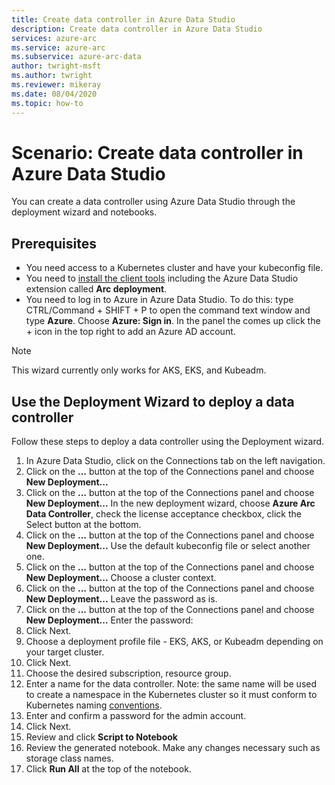 ```yaml
---
title: Create data controller in Azure Data Studio
description: Create data controller in Azure Data Studio
services: azure-arc
ms.service: azure-arc
ms.subservice: azure-arc-data
author: twright-msft
ms.author: twright
ms.reviewer: mikeray
ms.date: 08/04/2020
ms.topic: how-to
---
```


# Scenario: Create data controller in Azure Data Studio

You can create a data controller using Azure Data Studio through the deployment wizard and notebooks.

## Prerequisites

- You need access to a Kubernetes cluster and have your kubeconfig file.
- You need to [install the client tools](install-client-tools.md) including the Azure Data Studio extension called **Arc deployment**.
- You need to log in to Azure in Azure Data Studio.  To do this: type CTRL/Command + SHIFT + P to open the command text window and type **Azure**.  Choose **Azure: Sign in**.   In the panel the comes up click the + icon in the top right to add an Azure AD account.

> [!NOTE]
>  This wizard currently only works for AKS, EKS, and Kubeadm.

## Use the Deployment Wizard to deploy a data controller

Follow these steps to deploy a data controller using the Deployment wizard.

1. In Azure Data Studio, click on the Connections tab on the left navigation.
1. Click on the **...** button at the top of the Connections panel and choose **New Deployment...**
1. Click on the **...** button at the top of the Connections panel and choose **New Deployment...**
In the new deployment wizard, choose **Azure Arc Data Controller**, check the license acceptance checkbox, click the Select button at the bottom.
1. Click on the **...** button at the top of the Connections panel and choose **New Deployment...**
   Use the default kubeconfig file or select another one.
1. Click on the **...** button at the top of the Connections panel and choose **New Deployment...**
   Choose a cluster context.
1. Click on the **...** button at the top of the Connections panel and choose **New Deployment...**
   Leave the password as is.
1. Click on the **...** button at the top of the Connections panel and choose **New Deployment...**
   Enter the password:
1. Click Next.
1. Choose a deployment profile file - EKS, AKS, or Kubeadm depending on your target cluster.
1. Click Next.
1. Choose the desired subscription, resource group.
1. Enter a name for the data controller.  Note: the same name will be used to create a namespace in the Kubernetes cluster so it must conform to Kubernetes naming [conventions](https://kubernetes.io/docs/concepts/overview/working-with-objects/names/#names).
1. Enter and confirm a password for the admin account.
1. Click Next.
1. Review and click **Script to Notebook**
1. Review the generated notebook.  Make any changes necessary such as storage class names.
1. Click **Run All** at the top of the notebook.
